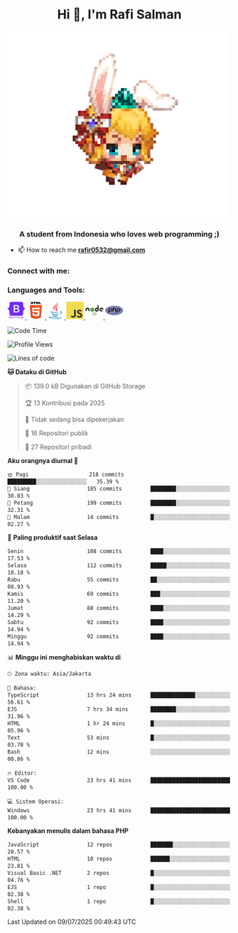 <h1 align="center">Hi 👋, I'm Rafi Salman</h1>
<img src="img/lp.gif" /> 
<h3 align="center">A student from Indonesia who loves web programming ;)</h3>

- 📫 How to reach me **rafir0532@gmail.com**

<h3 align="left">Connect with me:</h3>
<p align="left">
</p>

<h3 align="left">Languages and Tools:</h3>
<p align="left"> <a href="https://getbootstrap.com" target="_blank" rel="noreferrer"> <img src="https://raw.githubusercontent.com/devicons/devicon/master/icons/bootstrap/bootstrap-plain-wordmark.svg" alt="bootstrap" width="40" height="40"/> </a> <a href="https://www.w3.org/html/" target="_blank" rel="noreferrer"> <img src="https://raw.githubusercontent.com/devicons/devicon/master/icons/html5/html5-original-wordmark.svg" alt="html5" width="40" height="40"/> </a> <a href="https://www.java.com" target="_blank" rel="noreferrer"> <img src="https://raw.githubusercontent.com/devicons/devicon/master/icons/java/java-original.svg" alt="java" width="40" height="40"/> </a> <a href="https://developer.mozilla.org/en-US/docs/Web/JavaScript" target="_blank" rel="noreferrer"> <img src="https://raw.githubusercontent.com/devicons/devicon/master/icons/javascript/javascript-original.svg" alt="javascript" width="40" height="40"/> </a> <a href="https://nodejs.org" target="_blank" rel="noreferrer"> <img src="https://raw.githubusercontent.com/devicons/devicon/master/icons/nodejs/nodejs-original-wordmark.svg" alt="nodejs" width="40" height="40"/> </a> <a href="https://www.php.net" target="_blank" rel="noreferrer"> <img src="https://raw.githubusercontent.com/devicons/devicon/master/icons/php/php-original.svg" alt="php" width="40" height="40"/> </a> </p>

<!--START_SECTION:waka-->
![Code Time](http://img.shields.io/badge/Code%20Time-495%20hrs%2019%20mins-blue)

![Profile Views](http://img.shields.io/badge/Profil%20dilihat-0-blue)

![Lines of code](https://img.shields.io/badge/Sejak%20Hello%20World%20aku%20telah%20menulis-1.8%20million%20baris%20kode-blue)

**🐱 Dataku di GitHub** 

> 📦 139.0 kB Digunakan di GitHub Storage 
 > 
> 🏆 13 Kontribusi pada 2025
 > 
> 🚫 Tidak sedang bisa dipekerjakan
 > 
> 📜 16 Repositori publik 
 > 
> 🔑 27 Repositori pribadi 
 > 
**Aku orangnya diurnal 🐤** 

```text
🌞 Pagi                   218 commits         █████████░░░░░░░░░░░░░░░░   35.39 % 
🌆 Siang                  185 commits         ████████░░░░░░░░░░░░░░░░░   30.03 % 
🌃 Petang                 199 commits         ████████░░░░░░░░░░░░░░░░░   32.31 % 
🌙 Malam                  14 commits          █░░░░░░░░░░░░░░░░░░░░░░░░   02.27 % 
```
📅 **Paling produktif saat Selasa** 

```text
Senin                    108 commits         ████░░░░░░░░░░░░░░░░░░░░░   17.53 % 
Selasa                   112 commits         █████░░░░░░░░░░░░░░░░░░░░   18.18 % 
Rabu                     55 commits          ██░░░░░░░░░░░░░░░░░░░░░░░   08.93 % 
Kamis                    69 commits          ███░░░░░░░░░░░░░░░░░░░░░░   11.20 % 
Jumat                    88 commits          ████░░░░░░░░░░░░░░░░░░░░░   14.29 % 
Sabtu                    92 commits          ████░░░░░░░░░░░░░░░░░░░░░   14.94 % 
Minggu                   92 commits          ████░░░░░░░░░░░░░░░░░░░░░   14.94 % 
```


📊 **Minggu ini menghabiskan waktu di** 

```text
🕑︎ Zona waktu: Asia/Jakarta

💬 Bahasa: 
TypeScript               13 hrs 24 mins      ██████████████░░░░░░░░░░░   56.61 % 
EJS                      7 hrs 34 mins       ████████░░░░░░░░░░░░░░░░░   31.96 % 
HTML                     1 hr 24 mins        █░░░░░░░░░░░░░░░░░░░░░░░░   05.96 % 
Text                     53 mins             █░░░░░░░░░░░░░░░░░░░░░░░░   03.78 % 
Bash                     12 mins             ░░░░░░░░░░░░░░░░░░░░░░░░░   00.86 % 

🔥 Editor: 
VS Code                  23 hrs 41 mins      █████████████████████████   100.00 % 

💻 Sistem Operasi: 
Windows                  23 hrs 41 mins      █████████████████████████   100.00 % 
```

**Kebanyakan menulis dalam bahasa PHP** 

```text
JavaScript               12 repos            ███████░░░░░░░░░░░░░░░░░░   28.57 % 
HTML                     10 repos            ██████░░░░░░░░░░░░░░░░░░░   23.81 % 
Visual Basic .NET        2 repos             █░░░░░░░░░░░░░░░░░░░░░░░░   04.76 % 
EJS                      1 repo              █░░░░░░░░░░░░░░░░░░░░░░░░   02.38 % 
Shell                    1 repo              █░░░░░░░░░░░░░░░░░░░░░░░░   02.38 % 
```




 Last Updated on 09/07/2025 00:49:43 UTC
<!--END_SECTION:waka-->
